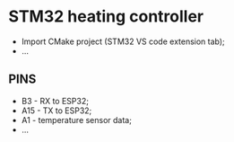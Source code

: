 # STM32 heating controller

- Import CMake project (STM32 VS code extension tab);
- ...

## PINS

- B3 - RX to ESP32;
- A15 - TX to ESP32;
- A1 - temperature sensor data;
- ...
